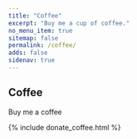 ```yaml
---
title: "Coffee"
excerpt: "Buy me a cup of coffee."
no_menu_item: true
sitemap: false
permalink: /coffee/
adds: false
sidenav: true
---
```


## Coffee

Buy me a coffee

{% include donate_coffee.html %}
